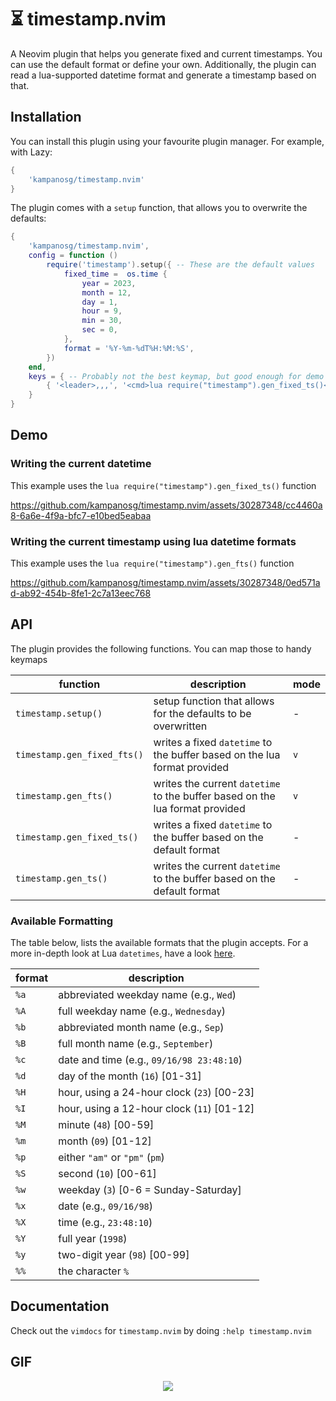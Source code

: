 # ⏳ timestamp.nvim

A Neovim plugin that helps you generate fixed and current timestamps. You can use the default format or define your own. Additionally, the plugin can read a lua-supported datetime format and generate a timestamp based on that.

## Installation

You can install this plugin using your favourite plugin manager. For example, with Lazy:

```lua
{
    'kampanosg/timestamp.nvim'
}
```

The plugin comes with a `setup` function, that allows you to overwrite the defaults:

```lua
{
    'kampanosg/timestamp.nvim',
    config = function ()
        require('timestamp').setup({ -- These are the default values
            fixed_time =  os.time {
                year = 2023,
                month = 12,
                day = 1,
                hour = 9,
                min = 30,
                sec = 0,
            },
            format = '%Y-%m-%dT%H:%M:%S',
        })
    end,
    keys = { -- Probably not the best keymap, but good enough for demo purposes :) 
        { '<leader>,,,', '<cmd>lua require("timestamp").gen_fixed_ts()<cr>', desc = 'generates a fixed timestamp with the default formatting' },
    }
}
```

## Demo

### Writing the current datetime

This example uses the `lua require("timestamp").gen_fixed_ts()` function

https://github.com/kampanosg/timestamp.nvim/assets/30287348/cc4460a8-6a6e-4f9a-bfc7-e10bed5eabaa

### Writing the current timestamp using lua datetime formats

This example uses the `lua require("timestamp").gen_fts()` function

https://github.com/kampanosg/timestamp.nvim/assets/30287348/0ed571ad-ab92-454b-8fe1-2c7a13eec768

## API
The plugin provides the following functions. You can map those to handy keymaps

| function                    | description                                                                | mode |
| --------------------------- | -------------------------------------------------------------------------- | ---- |
| `timestamp.setup()`         | setup function that allows for the defaults to be overwritten              | -    |
| `timestamp.gen_fixed_fts()` | writes a fixed `datetime` to the buffer based on the lua format provided     | `v`  |
| `timestamp.gen_fts()`       | writes the current `datetime` to the buffer based on the lua format provided | `v`  |
| `timestamp.gen_fixed_ts()`  | writes a fixed `datetime` to the buffer based on the default format          | -    |
| `timestamp.gen_ts()`        | writes the current `datetime` to the buffer based on the default format      | -    |

### Available Formatting

The table below, lists the available formats that the plugin accepts. For a more in-depth look at Lua `datetimes`, have a look [here](https://www.lua.org/pil/22.1.html).

| format | description                                |
| ------ | ------------------------------------------ |
| `%a`   | abbreviated weekday name (e.g., `Wed`)     |
| `%A`   | full weekday name (e.g., `Wednesday`)      |
| `%b`   | abbreviated month name (e.g., `Sep`)       |
| `%B`   | full month name (e.g., `September`)        |
| `%c`   | date and time (e.g., `09/16/98 23:48:10`)  |
| `%d`   | day of the month (`16`) [01-31]            |
| `%H`   | hour, using a 24-hour clock (`23`) [00-23] |
| `%I`   | hour, using a 12-hour clock (`11`) [01-12] |
| `%M`   | minute (`48`) [00-59]                      |
| `%m`   | month (`09`) [01-12]                       |
| `%p`   | either `"am"` or `"pm"` (`pm`)             |
| `%S`   | second (`10`) [00-61]                      |
| `%w`   | weekday (`3`) [0-6 = Sunday-Saturday]      |
| `%x`   | date (e.g., `09/16/98`)                    |
| `%X`   | time (e.g., `23:48:10`)                    |
| `%Y`   | full year (`1998`)                         |
| `%y`   | two-digit year (`98`) [00-99]              |
| `%%`   | the character `%`                          |

## Documentation

Check out the `vimdocs` for `timestamp.nvim` by doing `:help timestamp.nvim`

## GIF

<p align="center">
    <img src="https://media.giphy.com/media/QBd2kLB5qDmysEXre9/giphy.gif" />
</p>
